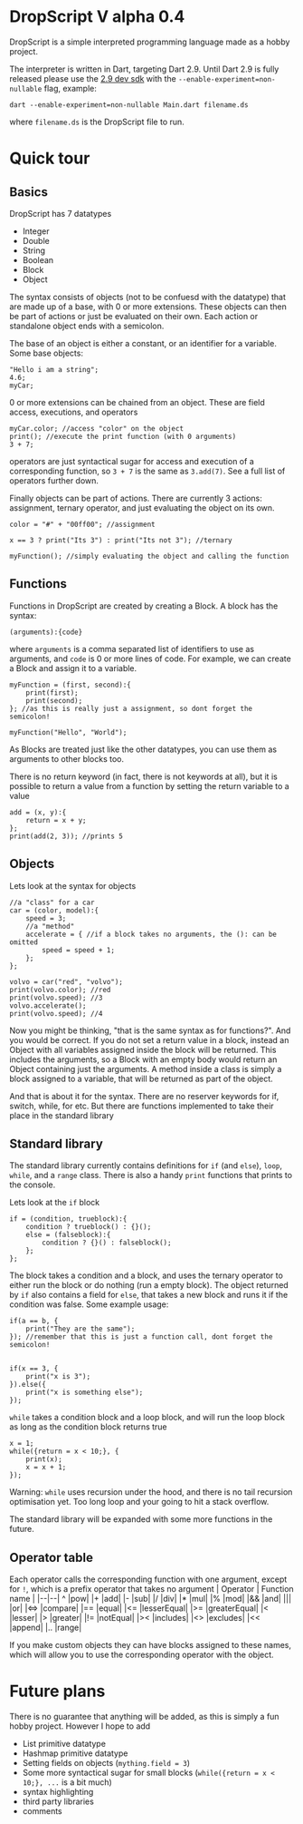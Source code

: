 # DropScript V alpha 0.4
DropScript is a simple interpreted programming language made as a hobby project.

The interpreter is written in Dart, targeting Dart 2.9.
Until Dart 2.9 is fully released please use the [2.9 dev sdk](https://github.com/dart-lang/samples/blob/master/null_safety/calculate_lix/README.md#dart-preview-sdk-installation) with the `--enable-experiment=non-nullable` flag, example:
```
dart --enable-experiment=non-nullable Main.dart filename.ds
```
where `filename.ds` is the DropScript file to run.

# Quick tour
## Basics
DropScript has 7 datatypes
* Integer
* Double
* String
* Boolean
* Block
* Object

The syntax consists of objects (not to be confuesd with the datatype) that are made up of a base, with 0 or more extensions. These objects can then be part of actions or just be evaluated on their own. Each action or standalone object ends with a semicolon.

The base of an object is either a constant, or an identifier for a variable. Some base objects:
```
"Hello i am a string";
4.6;
myCar;
```
0 or more extensions can be chained from an object. These are field access, executions, and operators
```
myCar.color; //access "color" on the object
print(); //execute the print function (with 0 arguments)
3 + 7;
```
operators are just syntactical sugar for access and execution of a corresponding function, so `3 + 7` is the same as `3.add(7)`. See a full list of operators further down.

Finally objects can be part of actions. There are currently 3 actions: assignment, ternary operator, and just evaluating the object on its own.
```
color = "#" + "00ff00"; //assignment

x == 3 ? print("Its 3") : print("Its not 3"); //ternary

myFunction(); //simply evaluating the object and calling the function
```
## Functions
Functions in DropScript are created by creating a Block. A block has the syntax:
```
(arguments):{code}
```
where `arguments` is a comma separated list of identifiers to use as arguments, and `code` is 0 or more lines of code. For example, we can create a Block and assign it to a variable.
```
myFunction = (first, second):{
    print(first);
    print(second);
}; //as this is really just a assignment, so dont forget the semicolon!

myFunction("Hello", "World");
```
As Blocks are treated just like the other datatypes, you can use them as arguments to other blocks too.

There is no return keyword (in fact, there is not keywords at all), but it is possible to return a value from a function by setting the return variable to a value
```
add = (x, y):{
    return = x + y;
};
print(add(2, 3)); //prints 5
```
## Objects
Lets look at the syntax for objects
```
//a "class" for a car
car = (color, model):{
    speed = 3;
    //a "method"
    accelerate = { //if a block takes no arguments, the (): can be omitted
        speed = speed + 1;
    };
};

volvo = car("red", "volvo");
print(volvo.color); //red
print(volvo.speed); //3
volvo.accelerate();
print(volvo.speed); //4
```
Now you might be thinking, "that is the same syntax as for functions?". And you would be correct.
If you do not set a return value in a block, instead an Object with all variables assigned inside the block will be returned. This includes the arguments, so a Block with an empty body would return an Object containing just the arguments. A method inside a class is simply a block assigned to a variable, that will be returned as part of the object.

And that is about it for the syntax. There are no reserver keywords for if, switch, while, for etc. But there are functions implemented to take their place in the standard library

## Standard library
The standard library currently contains definitions for `if` (and `else`), `loop`, `while`, and a `range` class. There is also a handy `print` functions that prints to the console.

Lets look at the `if` block
```
if = (condition, trueblock):{
    condition ? trueblock() : {}();
    else = (falseblock):{
        condition ? {}() : falseblock();
    };
};
```
The block takes a condition and a block, and uses the ternary operator to either run the block or do nothing (run a empty block).
The object returned by `if` also contains a field for `else`, that takes a new block and runs it if the condition was false. Some example usage:
```
if(a == b, {
    print("They are the same");
}); //remember that this is just a function call, dont forget the semicolon!


if(x == 3, {
    print("x is 3");
}).else({
    print("x is something else");
});
```
`while` takes a condition block and a loop block, and will run the loop block as long as the condition block returns true
```
x = 1;
while({return = x < 10;}, {
    print(x);
    x = x + 1;
});
```
Warning: `while` uses recursion under the hood, and there is no tail recursion optimisation yet. Too long loop and your going to hit a stack overflow.

The standard library will be expanded with some more functions in the future.

## Operator table
Each operator calls the corresponding function with one argument, except for `!`, which is a prefix operator that takes no argument
| Operator | Function name |
|--|--|
^   |pow|
|+   |add|
|-   |sub|
|/   |div|
|*   |mul|
|%   |mod|
|&&  |and|
|\|\|  |or|
|<=> |compare|
|==  |equal|
|<=  |lesserEqual|
|>=  |greaterEqual|
|<   |lesser|
|>   |greater|
|!=  |notEqual|
|><  |includes|
|<>  |excludes|
|<<  |append|
|..  |range|

If you make custom objects they can have blocks assigned to these names, which will allow you to use the corresponding operator with the object. 

# Future plans
There is no guarantee that anything will be added, as this is simply a fun hobby project. However I hope to add
* List primitive datatype
* Hashmap primitive datatype
* Setting fields on objects (`mything.field = 3`)
* Some more syntactical sugar for small blocks (`while({return = x < 10;}, ...` is a bit much)
* syntax highlighting
* third party libraries
* comments